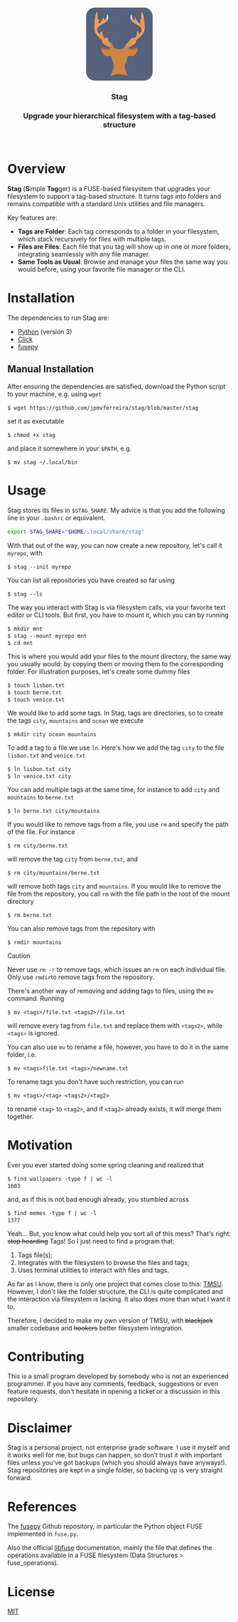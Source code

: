 <br/>
<p align="center"> <img src="icon.png" alt="Logo" width="150"> </p>
<h3 align="center"> Stag </h3>
<h3 align="center"> Upgrade your hierarchical filesystem with a tag-based structure </h3>
<br/>

# Overview
**Stag** (**S**imple **Tag**ger) is a FUSE-based filesystem that upgrades your filesystem to support a tag-based structure. It turns tags into folders and remains compatible with a standard Unix utilities and file managers.

Key features are:

- **Tags are Folder**: Each tag corresponds to a folder in your filesystem, which stack recursively for files with multiple tags.
- **Files are Files**: Each file that you tag will show up in one or more folders, integrating seamlessly with any file manager.
- **Same Tools as Usual**: Browse and manage your files the same way you would before, using your favorite file manager or the CLI.

<!--- TODO: meter imagem/gif que eu desenhei no remarkable aqui -->
<!--- Github ja suporta blocos: https://github.com/orgs/community/discussions/16925 -->

# Installation

The dependencies to run Stag are:

- [Python](https://www.python.org/) (version 3)
- [Click](https://click.palletsprojects.com/en/stable/)
- [fusepy](https://github.com/fusepy/fusepy)

## Manual Installation

After ensuring the dependencies are satisfied, download the Python script to your machine, e.g. using `wget`

```console
$ wget https://github.com/jpmvferreira/stag/blob/master/stag
```

set it as executable

```console
$ chmod +x stag
```

and place it somewhere in your `$PATH`, e.g.

```console
$ mv stag ~/.local/bin
```

<!--- TODO: AUR, criar stag-git porque nao tenho versoes por enquanto, meter aqui systemd unit -->

# Usage

Stag stores its files in `$STAG_SHARE`. My advice is that you add the following line in your `.bashrc` or equivalent.

```bash
export STAG_SHARE="$HOME/.local/share/stag"
```

With that out of the way, you can now create a new repository, let's call it `myrepo`, with

```console
$ stag --init myrepo
```

You can list all repositories you have created so far using

```console
$ stag --ls
```

The way you interact with Stag is via filesystem calls, via your favorite text editor or CLI tools. But first, you have to mount it, which you can by running

```console
$ mkdir mnt
$ stag --mount myrepo mnt
$ cd mnt
```

This is where you would add your files to the mount directory, the same way you usually would: by copying them or moving them to the corresponding folder. For illustration purposes, let's create some dummy files

```console
$ touch lisbon.txt
$ touch berne.txt
$ touch venice.txt
```

We would like to add some tags. In Stag, tags are directories, so to create the tags `city`, `mountains` and `ocean` we execute

```console
$ mkdir city ocean mountains
```

To add a tag to a file we use `ln`. Here's how we add the tag `city` to the file `lisbon.txt` and `venice.txt`

```console
$ ln lisbon.txt city
$ ln venice.txt city
```

You can add multiple tags at the same time, for instance to add `city` and `mountains` to `berne.txt`

```console
$ ln berne.txt city/mountains
```

If you would like to remove tags from a file, you use `rm` and specify the path of the file. For instance

```console
$ rm city/berne.txt
```

will remove the tag `city` from `berne.txt`, and

```console
$ rm city/mountains/berne.txt
```

will remove both tags `city` and `mountains`. If you would like to remove the file from the repository, you call `rm` with the file path in the root of the mount directory

```console
$ rm berne.txt
```

You can also remove tags from the repository with

```console
$ rmdir mountains
```

> [!CAUTION]
> Never use `rm -r` to remove tags, which issues an `rm` on each individual file. Only use `rmdir`to remove tags from the repository.

There's another way of removing and adding tags to files, using the `mv` command. Running

```console
$ mv <tags>/file.txt <tags2>/file.txt
```

will remove every tag from `file.txt` and replace them with `<tags2>`, while `<tags>` is ignored.

You can also use `mv` to rename a file, however, you have to do it in the same folder, i.e.

```console
$ mv <tags>file.txt <tags>/newname.txt
```

To rename tags you don't have such restriction, you can run

```console
$ mv <tags>/<tag> <tags2>/<tag2>
```

to rename `<tag>` to `<tag2>`, and if `<tag2>` already exists, it will merge them together.

# Motivation

Ever you ever started doing some spring cleaning and realized that

```console
$ find wallpapers -type f | wc -l
1603
```

and, as if this is not bad enough already, you stumbled across

```console
$ find memes -type f | wc -l
1377
```

Yeah... But, you know what could help you sort all of this mess? That's right: ~~stop hoarding~~ Tags! So I just need to find a program that:

1) Tags file(s);
2) Integrates with the filesystem to browse the files and tags;
3) Uses terminal utilities to interact with files and tags.

As far as I know, there is only one project that comes close to this: [TMSU](https://tmsu.org/). However, I don't like the folder structure, the CLI is quite complicated and the interaction via filesystem is lacking. It also does more than what I want it to.

Therefore, I decided to make my own version of TMSU, with ~~blackjack~~ smaller codebase and ~~hookers~~ better filesystem integration.

# Contributing

This is a small program developed by somebody who is not an experienced programmer. If you have any comments, feedback, suggestions or even feature requests, don't hesitate in opening a ticket or a discussion in this repository.

# Disclaimer

Stag is a personal project, not enterprise grade software. I use it myself and it works well for me, but bugs can happen, so don’t trust it with important files unless you’ve got backups (which you should always have anyways!). Stag repositories are kept in a single folder, so backing up is very straight forward.

# References

The [fusepy](https://github.com/fusepy/fusepy) Github repository, in particular the Python object FUSE implemented in `fuse.py`.

Also the official [libfuse](https://libfuse.github.io/doxygen/index.html) documentation, mainly the file that defines the operations available in a FUSE filesystem (Data Structures > fuse_operations).

# License

[MIT](./LICENSE.md)
